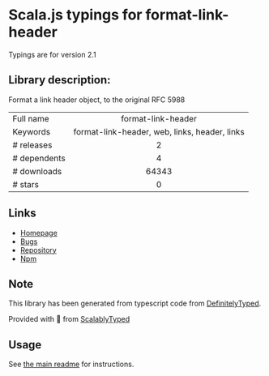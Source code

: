 
# Scala.js typings for format-link-header

Typings are for version 2.1

## Library description:
Format a link header object, to the original RFC 5988

|                    |                 |
| ------------------ | :-------------: |
| Full name          | format-link-header |
| Keywords           | format-link-header, web, links, header, links |
| # releases         | 2 |
| # dependents       | 4 |
| # downloads        | 64343 |
| # stars            | 0 |

## Links
- [Homepage](https://github.com/jonathansamines/format-link-header#readme)
- [Bugs](https://github.com/jonathansamines/format-link-header/issues)
- [Repository](https://github.com/jonathansamines/format-link-header)
- [Npm](https://www.npmjs.com/package/format-link-header)
    


## Note
This library has been generated from typescript code from [DefinitelyTyped](https://definitelytyped.org).

Provided with :purple_heart: from [ScalablyTyped](https://github.com/oyvindberg/ScalablyTyped)

## Usage
See [the main readme](../../readme.md) for instructions.


